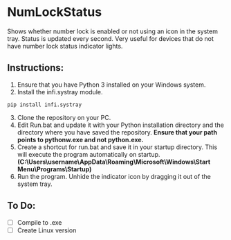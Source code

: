 # NumLockStatus

Shows whether number lock is enabled or not using an icon in the system tray. Status is updated every second. Very useful for devices that do not have number lock status indicator lights.

## Instructions:

1. Ensure that you have Python 3 installed on your Windows system.
2. Install the infi.systray module.
```
pip install infi.systray
```
3. Clone the repository on your PC.
4. Edit Run.bat and update it with your Python installation directory and the directory where you have saved the repository. **Ensure that your path points to pythonw.exe and not python.exe.**
5. Create a shortcut for run.bat and save it in your startup directory. This will execute the program automatically on startup. <br>
**(C:\Users\username\AppData\Roaming\Microsoft\Windows\Start Menu\Programs\Startup)**
6. Run the program. Unhide the indicator icon by dragging it out of the system tray.

## To Do:

- [ ] Compile to .exe
- [ ] Create Linux version
